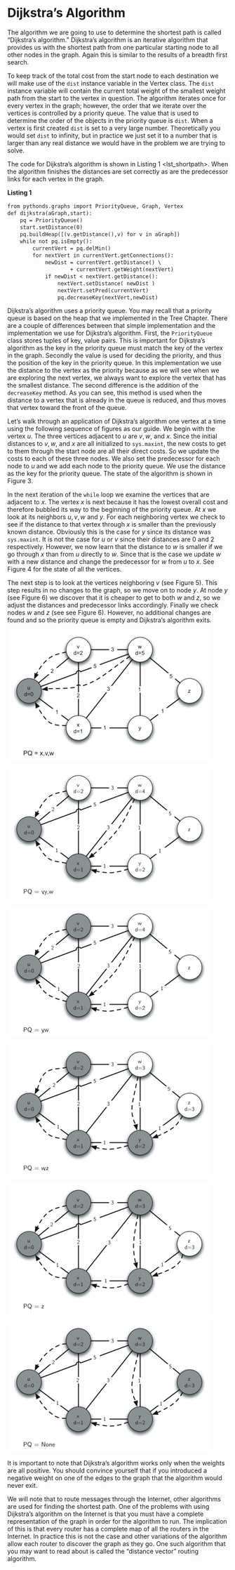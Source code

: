 Dijkstra’s Algorithm
====================

The algorithm we are going to use to determine the shortest path is
called “Dijkstra’s algorithm.” Dijkstra’s algorithm is an iterative
algorithm that provides us with the shortest path from one particular
starting node to all other nodes in the graph. Again this is similar to
the results of a breadth first search.

To keep track of the total cost from the start node to each destination
we will make use of the `dist` instance variable in the Vertex class.
The `dist` instance variable will contain the current total weight of
the smallest weight path from the start to the vertex in question. The
algorithm iterates once for every vertex in the graph; however, the
order that we iterate over the vertices is controlled by a priority
queue. The value that is used to determine the order of the objects in
the priority queue is `dist`. When a vertex is first created `dist` is
set to a very large number. Theoretically you would set `dist` to
infinity, but in practice we just set it to a number that is larger than
any real distance we would have in the problem we are trying to solve.

The code for Dijkstra’s algorithm is shown in
Listing 1 &lt;lst\_shortpath&gt;. When the algorithm finishes the
distances are set correctly as are the predecessor links for each vertex
in the graph.

**Listing 1**

    from pythonds.graphs import PriorityQueue, Graph, Vertex
    def dijkstra(aGraph,start):
        pq = PriorityQueue()
        start.setDistance(0)
        pq.buildHeap([(v.getDistance(),v) for v in aGraph])
        while not pq.isEmpty():
            currentVert = pq.delMin()
            for nextVert in currentVert.getConnections():
                newDist = currentVert.getDistance() \
                        + currentVert.getWeight(nextVert)
                if newDist < nextVert.getDistance():
                    nextVert.setDistance( newDist )
                    nextVert.setPred(currentVert)
                    pq.decreaseKey(nextVert,newDist)

Dijkstra’s algorithm uses a priority queue. You may recall that a
priority queue is based on the heap that we implemented in the Tree
Chapter. There are a couple of differences between that simple
implementation and the implementation we use for Dijkstra’s algorithm.
First, the `PriorityQueue` class stores tuples of key, value pairs. This
is important for Dijkstra’s algorithm as the key in the priority queue
must match the key of the vertex in the graph. Secondly the value is
used for deciding the priority, and thus the position of the key in the
priority queue. In this implementation we use the distance to the vertex
as the priority because as we will see when we are exploring the next
vertex, we always want to explore the vertex that has the smallest
distance. The second difference is the addition of the `decreaseKey`
method. As you can see, this method is used when the distance to a
vertex that is already in the queue is reduced, and thus moves that
vertex toward the front of the queue.

Let’s walk through an application of Dijkstra’s algorithm one vertex at
a time using the following sequence of figures as our guide. We begin
with the vertex $u$. The three vertices adjacent to $u$ are $v,w,$ and
$x$. Since the initial distances to $v,w,$ and $x$ are all initialized
to `sys.maxint`, the new costs to get to them through the start node are
all their direct costs. So we update the costs to each of these three
nodes. We also set the predecessor for each node to $u$ and we add each
node to the priority queue. We use the distance as the key for the
priority queue. The state of the algorithm is shown in
Figure 3.

In the next iteration of the `while` loop we examine the vertices that
are adjacent to $x$. The vertex $x$ is next because it has the lowest
overall cost and therefore bubbled its way to the beginning of the
priority queue. At $x$ we look at its neighbors $u,v,w$ and $y$. For
each neighboring vertex we check to see if the distance to that vertex
through $x$ is smaller than the previously known distance. Obviously
this is the case for $y$ since its distance was `sys.maxint`. It is not
the case for $u$ or $v$ since their distances are 0 and 2 respectively.
However, we now learn that the distance to $w$ is smaller if we go
through $x$ than from $u$ directly to $w$. Since that is the case we
update $w$ with a new distance and change the predecessor for $w$ from
$u$ to $x$. See Figure 4 for the state of all the
vertices.

The next step is to look at the vertices neighboring $v$ (see
Figure 5). This step results in no changes to the
graph, so we move on to node $y$. At node $y$ (see
Figure 6) we discover that it is cheaper to get to
both $w$ and $z$, so we adjust the distances and predecessor links
accordingly. Finally we check nodes $w$ and $z$ (see see
Figure 6). However,
no additional changes are found and so the priority queue is empty and
Dijkstra’s algorithm exits.

![Figure 3: Tracing Dijkstra’s Algorithm](figures/dijkstraa.png)

![Figure 4: Tracing Dijkstra’s Algorithm](figures/dijkstrab.png)

![Figure 5: Tracing Dijkstra’s Algorithm](figures/dijkstrac.png)

![Figure 6: Tracing Dijkstra’s Algorithm](figures/dijkstrad.png)

![Figure 7: Tracing Dijkstra’s Algorithm](figures/dijkstrae.png)

![Figure 8: Tracing Dijkstra’s Algorithm](figures/dijkstraf.png)

It is important to note that Dijkstra’s algorithm works only when the
weights are all positive. You should convince yourself that if you
introduced a negative weight on one of the edges to the graph that the
algorithm would never exit.

We will note that to route messages through the Internet, other
algorithms are used for finding the shortest path. One of the problems
with using Dijkstra’s algorithm on the Internet is that you must have a
complete representation of the graph in order for the algorithm to run.
The implication of this is that every router has a complete map of all
the routers in the Internet. In practice this is not the case and other
variations of the algorithm allow each router to discover the graph as
they go. One such algorithm that you may want to read about is called
the “distance vector” routing algorithm.
